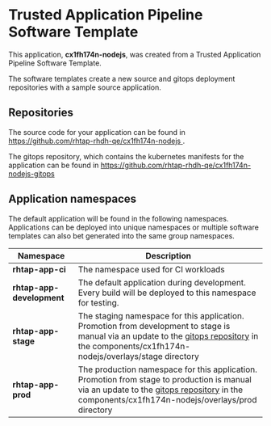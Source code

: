 # Trusted Application Pipeline Software Template

This application, **cx1fh174n-nodejs**, was created from a Trusted Application Pipeline Software Template.

The software templates create a new source and gitops deployment repositories with a sample source application. 

## Repositories

The source code for your application can be found in [https://github.com/rhtap-rhdh-qe/cx1fh174n-nodejs ](https://github.com/rhtap-rhdh-qe/cx1fh174n-nodejs ).
 
The gitops repository, which contains the kubernetes manifests for the application can be found in 
[https://github.com/rhtap-rhdh-qe/cx1fh174n-nodejs-gitops ](https://github.com/rhtap-rhdh-qe/cx1fh174n-nodejs-gitops ) 

## Application namespaces 

The default application will be found in the following namespaces. Applications can be deployed into unique namespaces or multiple software templates can also bet generated into the same group namespaces.  

|  Namespace   |  Description   |  
| -------- | -------- |
| **rhtap-app-ci** | The namespace used for CI workloads |
| **rhtap-app-development** | The default application during development. Every build will be deployed to this namespace for testing. |
| **rhtap-app-stage** | The staging namespace for this application. Promotion from development to stage is manual via an update to the [gitops repository](https://github.com/rhtap-rhdh-qe/cx1fh174n-nodejs-gitops ) in the components/cx1fh174n-nodejs/overlays/stage directory |
| **rhtap-app-prod** | The production namespace for this application. Promotion from stage to production is manual via an update to the [gitops repository](https://github.com/rhtap-rhdh-qe/cx1fh174n-nodejs-gitops ) in the components/cx1fh174n-nodejs/overlays/prod directory |